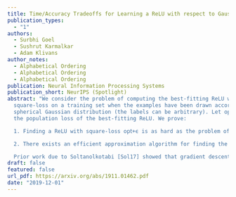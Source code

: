 ```yaml
---
title: Time/Accuracy Tradeoffs for Learning a ReLU with respect to Gaussian Marginals
publication_types:
  - "1"
authors:
  - Surbhi Goel
  - Sushrut Karmalkar
  - Adam Klivans
author_notes:
  - Alphabetical Ordering
  - Alphabetical Ordering
  - Alphabetical Ordering
publication: Neural Information Processing Systems
publication_short: NeurIPS (Spotlight)
abstract: "We consider the problem of computing the best-fitting ReLU with respect to
  square-loss on a training set when the examples have been drawn according to a
  spherical Gaussian distribution (the labels can be arbitrary). Let 𝗈𝗉𝗍<1 be
  the population loss of the best-fitting ReLU. We prove:

  1. Finding a ReLU with square-loss 𝗈𝗉𝗍+ϵ is as hard as the problem of learning sparse parities with noise, widely thought to be computationally intractable. This is the first hardness result for learning a ReLU with respect to Gaussian marginals, and our results imply -{\emph unconditionally}- that gradient descent cannot converge to the global minimum in polynomial time.

  2. There exists an efficient approximation algorithm for finding the best-fitting ReLU that achieves error O(opt^2/3). The algorithm uses a novel reduction to noisy halfspace learning with respect to 0/1 loss.

  Prior work due to Soltanolkotabi [Sol17] showed that gradient descent can find the best-fitting ReLU with respect to Gaussian marginals, if the training set is exactly labeled by a ReLU."
draft: false
featured: false
url_pdf: https://arxiv.org/abs/1911.01462.pdf
date: "2019-12-01"
---
```


